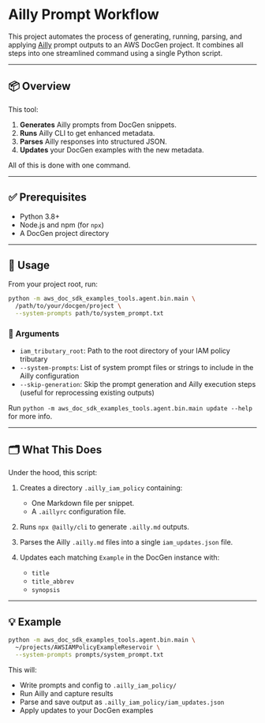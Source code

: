 # Ailly Prompt Workflow

This project automates the process of generating, running, parsing, and applying [Ailly](https://www.npmjs.com/package/@ailly/cli) prompt outputs to an AWS DocGen project. It combines all steps into one streamlined command using a single Python script.

---

## 📦 Overview

This tool:
1. **Generates** Ailly prompts from DocGen snippets.
2. **Runs** Ailly CLI to get enhanced metadata.
3. **Parses** Ailly responses into structured JSON.
4. **Updates** your DocGen examples with the new metadata.

All of this is done with one command.

---

## ✅ Prerequisites

- Python 3.8+
- Node.js and npm (for `npx`)
- A DocGen project directory

---

## 🚀 Usage

From your project root, run:

```bash
python -m aws_doc_sdk_examples_tools.agent.bin.main \
  /path/to/your/docgen/project \
  --system-prompts path/to/system_prompt.txt
```

### 🔧 Arguments

- `iam_tributary_root`: Path to the root directory of your IAM policy tributary
- `--system-prompts`: List of system prompt files or strings to include in the Ailly configuration
- `--skip-generation`: Skip the prompt generation and Ailly execution steps (useful for reprocessing existing outputs)

Run `python -m aws_doc_sdk_examples_tools.agent.bin.main update --help` for more info.

---

## 🗂 What This Does

Under the hood, this script:

1. Creates a directory `.ailly_iam_policy` containing:
   - One Markdown file per snippet.
   - A `.aillyrc` configuration file.

2. Runs `npx @ailly/cli` to generate `.ailly.md` outputs.

3. Parses the Ailly `.ailly.md` files into a single `iam_updates.json` file.

4. Updates each matching `Example` in the DocGen instance with:
   - `title`
   - `title_abbrev`
   - `synopsis`

---

## 💡 Example

```bash
python -m aws_doc_sdk_examples_tools.agent.bin.main \
  ~/projects/AWSIAMPolicyExampleReservoir \
  --system-prompts prompts/system_prompt.txt
```

This will:
- Write prompts and config to `.ailly_iam_policy/`
- Run Ailly and capture results
- Parse and save output as `.ailly_iam_policy/iam_updates.json`
- Apply updates to your DocGen examples
